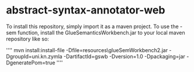 # abstract-syntax-annotator-web

To install this repository, simply import it as a maven project. To use the -sem function, install the GlueSemanticsWorkbench.jar to your local maven repository like so:

''''
mvn install:install-file -Dfile=resources\glueSemWorkbench2.jar -DgroupId=uni.kn.zymla -DartifactId=gswb -Dversion=1.0 -Dpackaging=jar -DgeneratePom=true
''''

